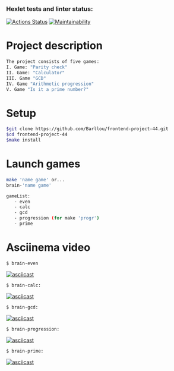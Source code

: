 ### Hexlet tests and linter status:
[![Actions Status](https://github.com/Barllou/frontend-project-44/workflows/hexlet-check/badge.svg)](https://github.com/Barllou/frontend-project-44/actions)
[![Maintainability](https://api.codeclimate.com/v1/badges/d075fbf0ec5b532095aa/maintainability)](https://codeclimate.com/github/Barllou/frontend-project-44/maintainability)

# Project description
```bash
The project consists of five games:
I. Game: "Parity check"
II. Game: "Calculator"
III. Game "GCD"
IV. Game "Arithmetic progression"
V. Game "Is it a prime number?"
```
# Setup
```bash
$git clone https://github.com/Barllou/frontend-project-44.git
$cd frontend-project-44
$make install
```
# Launch games
```bash
make 'name game' or...
brain-'name game'

gameList:
   - even
   - calc
   - gcd
   - progression (for make 'progr')
   - prime
```

# Asciinema video
```
$ brain-even
```
[![asciicast](https://asciinema.org/a/LuTV5ONzUpKvGnrs2MY0f1rQj.svg)](https://asciinema.org/a/LuTV5ONzUpKvGnrs2MY0f1rQj)

```
$ brain-calc:
``` 
[![asciicast](https://asciinema.org/a/KyscLlbOSvHqdqpqN0yLcsUv6.svg)](https://asciinema.org/a/KyscLlbOSvHqdqpqN0yLcsUv6)

```
$ brain-gcd:
``` 
[![asciicast](https://asciinema.org/a/i8tXvq55pySscp7WHeMOZHgTX.svg)](https://asciinema.org/a/i8tXvq55pySscp7WHeMOZHgTX)

```
$ brain-progression:
``` 
[![asciicast](https://asciinema.org/a/sj8DN8k4ZzFf291wjapcJ3toa.svg)](https://asciinema.org/a/sj8DN8k4ZzFf291wjapcJ3toa)

```
$ brain-prime:
``` 
[![asciicast](https://asciinema.org/a/Cna6QblObiHA62LNmbEqox6Mj.svg)](https://asciinema.org/a/Cna6QblObiHA62LNmbEqox6Mj)
